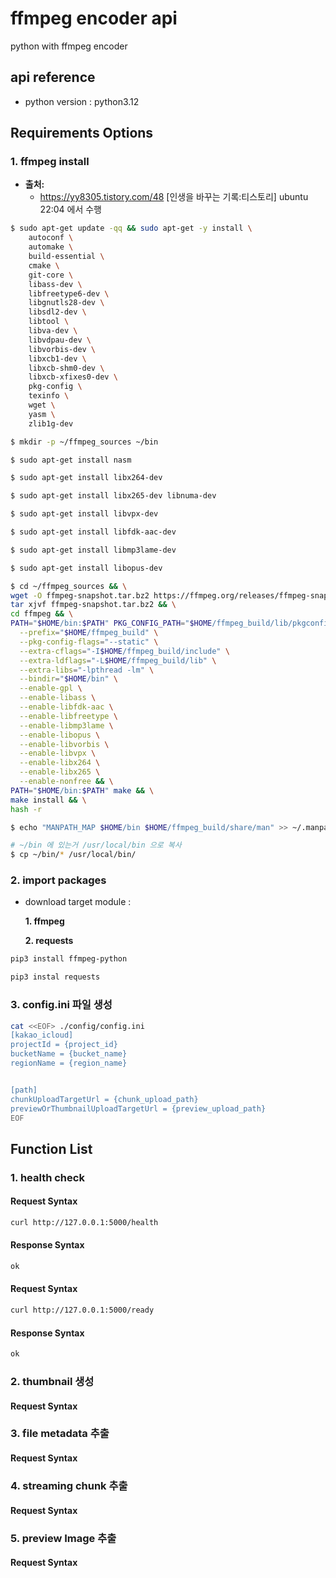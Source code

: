 # ffmpeg encoder api
python with ffmpeg encoder

## api reference
- python version : python3.12

## Requirements Options
### 1. ffmpeg install
- **출처:** 
    - https://yy8305.tistory.com/48 [인생을 바꾸는 기록:티스토리]
ubuntu 22:04 에서 수행

```bash
$ sudo apt-get update -qq && sudo apt-get -y install \
    autoconf \
    automake \
    build-essential \
    cmake \
    git-core \
    libass-dev \
    libfreetype6-dev \
    libgnutls28-dev \
    libsdl2-dev \
    libtool \
    libva-dev \
    libvdpau-dev \
    libvorbis-dev \
    libxcb1-dev \
    libxcb-shm0-dev \
    libxcb-xfixes0-dev \
    pkg-config \
    texinfo \
    wget \
    yasm \
    zlib1g-dev

$ mkdir -p ~/ffmpeg_sources ~/bin

$ sudo apt-get install nasm

$ sudo apt-get install libx264-dev

$ sudo apt-get install libx265-dev libnuma-dev

$ sudo apt-get install libvpx-dev

$ sudo apt-get install libfdk-aac-dev

$ sudo apt-get install libmp3lame-dev

$ sudo apt-get install libopus-dev

$ cd ~/ffmpeg_sources && \
wget -O ffmpeg-snapshot.tar.bz2 https://ffmpeg.org/releases/ffmpeg-snapshot.tar.bz2 && \
tar xjvf ffmpeg-snapshot.tar.bz2 && \
cd ffmpeg && \
PATH="$HOME/bin:$PATH" PKG_CONFIG_PATH="$HOME/ffmpeg_build/lib/pkgconfig" ./configure \
  --prefix="$HOME/ffmpeg_build" \
  --pkg-config-flags="--static" \
  --extra-cflags="-I$HOME/ffmpeg_build/include" \
  --extra-ldflags="-L$HOME/ffmpeg_build/lib" \
  --extra-libs="-lpthread -lm" \
  --bindir="$HOME/bin" \
  --enable-gpl \
  --enable-libass \
  --enable-libfdk-aac \
  --enable-libfreetype \
  --enable-libmp3lame \
  --enable-libopus \
  --enable-libvorbis \
  --enable-libvpx \
  --enable-libx264 \
  --enable-libx265 \
  --enable-nonfree && \
PATH="$HOME/bin:$PATH" make && \
make install && \
hash -r

$ echo "MANPATH_MAP $HOME/bin $HOME/ffmpeg_build/share/man" >> ~/.manpath

# ~/bin 에 있는거 /usr/local/bin 으로 복사
$ cp ~/bin/* /usr/local/bin/
```

### 2. import packages
- download target module : 

  **1. ffmpeg**

  **2. requests**
```bash
pip3 install ffmpeg-python

pip3 instal requests
```

### 3. config.ini 파일 생성
```bash
cat <<EOF> ./config/config.ini
[kakao_icloud]
projectId = {project_id}
bucketName = {bucket_name}
regionName = {region_name}


[path]
chunkUploadTargetUrl = {chunk_upload_path}
previewOrThumbnailUploadTargetUrl = {preview_upload_path}
EOF
```


## Function List
### 1. health check

#### Request Syntax
```bash
curl http://127.0.0.1:5000/health
```
#### Response Syntax
```bash
ok
```

#### Request Syntax
```bash
curl http://127.0.0.1:5000/ready
```
#### Response Syntax
```bash
ok
```

### 2. thumbnail 생성
#### Request Syntax

### 3. file metadata 추출
#### Request Syntax

### 4. streaming chunk 추출
#### Request Syntax

### 5. preview Image 추출
#### Request Syntax
